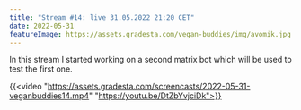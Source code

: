 ```yaml
---
title: "Stream #14: live 31.05.2022 21:20 CET"
date: 2022-05-31
featureImage: https://assets.gradesta.com/vegan-buddies/img/avomik.jpg
---
```



In this stream I started working on a second matrix bot which will be used to test the first one.

{{<video "https://assets.gradesta.com/screencasts/2022-05-31-veganbuddies14.mp4" "https://youtu.be/DtZbYvjciDk">}}
